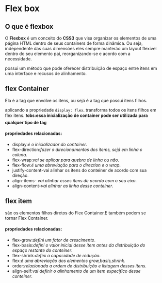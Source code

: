 # Flex box

## O que é flexbox

O **Flexbox** é um conceito do **CSS3** que visa organizar os elementos de uma página HTML dentro de seus containers de forma dinâmica. Ou seja, independente das suas dimensões eles sempre manterão um layout flexível dentro do seu elemento pai, reorganizando-se e acordo com a necessidade.

possui um método que pode oferecer distribuição de espaço entre itens em uma interface e recusos de alinhamento.

## flex Container

Ela é a tag que envolve os itens, ou sejá é a tag que possui itens filhos.

aplicando a propriedade `display: flex`. transforma todos os itens filhos em flex itens.
:exclamation:**obs:essa inicialização de container pode ser utilizada para qualquer tipo de tag**

#### propriedades relacionadas:

- display:*é o inicializador do container*.   
- flex-direction:*fazer o direcionamentos dos items, sejá em linha o coluna*.
- flex-wrap:*vai se aplicar para quebra de linha ou não*.
- flex-flow:*é uma abreviação para o direction e o wrap*.
- justify-content-vai alinhar os itens do conteiner de acordo com sua direção.
- align-items- *vai alinhar esses itens de acordo com o seu eixo*.
- align-content-*vai alinhar as linha desse conteiner*.

## flex item

são os elementos filhos diretos do Flex Container.E também podem se tornar Flex Container.

#### propriedades relacionadas:

- flex-grow:*defini um fator de crescimento*.
- flex-basis:*defini o valor inicial desse item antes da distribuição do espaço restante do conteiner*.
- flex-shrink:*defini a capacidade de redução*.
- flex:*é uma abreviação dos elementos grow,basis,shrink*.
- order:*relacionada a ordem de distribuição e listagem desses itens*.
- align-self:*vai definir o alinhamento de um item expecifico desse conteiner*.

